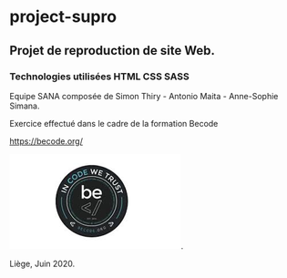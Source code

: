 # project-supro
## Projet de reproduction de site Web.
### Technologies utilisées HTML CSS SASS

Equipe SANA composée de Simon Thiry - Antonio Maita - Anne-Sophie Simana.

Exercice effectué dans le cadre de la formation Becode 

https://becode.org/ 

![becode](/images/homepage/resources/becode.jpeg).

Liège, Juin 2020.

